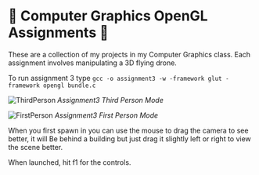 # :rocket: **Computer Graphics OpenGL Assignments** :rocket:

These are a collection of my projects in my Computer Graphics class. Each assignment involves manipulating a 3D flying drone. 

To run assignment 3 type `gcc -o assignment3 -w -framework glut -framework opengl bundle.c`

![ThirdPerson](https://i.imgur.com/9JqMjYG.png)
*Assignment3 Third Person Mode*

![FirstPerson](https://i.imgur.com/HkqLO9e.png)
*Assignment3 First Person Mode*

When you first spawn in you can use the mouse to drag the camera to see better, it will
Be behind a building but just drag it slightly left or right to view the scene better.

When launched, hit f1 for the controls.